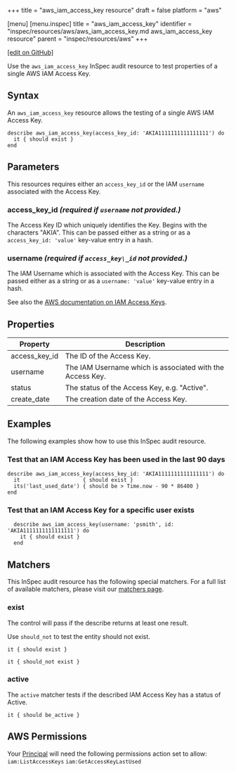 +++
title = "aws_iam_access_key resource"
draft = false
platform = "aws"

[menu]
  [menu.inspec]
    title = "aws_iam_access_key"
    identifier = "inspec/resources/aws/aws_iam_access_key.md aws_iam_access_key resource"
    parent = "inspec/resources/aws"
+++

[\[edit on GitHub\]](https://github.com/inspec/inspec/blob/master/www/content/inspec/resources/aws_iam_access_key.md)

Use the `aws_iam_access_key` InSpec audit resource to test properties of a single AWS IAM Access Key.

## Syntax

An `aws_iam_access_key` resource allows the testing of a single AWS IAM Access Key.

    describe aws_iam_access_key(access_key_id: 'AKIA1111111111111111') do
      it { should exist }
    end

## Parameters

This resources requires either an `access_key_id` or the IAM `username` associated with the Access Key.

### access_key_id _(required if `username` not provided.)_

The Access Key ID which uniquely identifies the Key. Begins with the characters "AKIA".
This can be passed either as a string or as a `access_key_id: 'value'` key-value entry in a hash.

### username _(required if `access_key\_id` not provided.)_

The IAM Username which is associated with the Access Key.
This can be passed either as a string or as a `username: 'value'` key-value entry in a hash.

See also the [AWS documentation on IAM Access Keys](https://docs.aws.amazon.com/IAM/latest/UserGuide/id_credentials_access-keys.html).

## Properties

| Property      | Description                                               |
| ------------- | --------------------------------------------------------- |
| access_key_id | The ID of the Access Key.                                 |
| username      | The IAM Username which is associated with the Access Key. |
| status        | The status of the Access Key, e.g. "Active".              |
| create_date   | The creation date of the Access Key.                      |

## Examples

The following examples show how to use this InSpec audit resource.

### Test that an IAM Access Key has been used in the last 90 days

    describe aws_iam_access_key(access_key_id: 'AKIA1111111111111111') do
      it                    { should exist }
      its('last_used_date') { should be > Time.now - 90 * 86400 }
    end

### Test that an IAM Access Key for a specific user exists

      describe aws_iam_access_key(username: 'psmith', id: 'AKIA1111111111111111') do
        it { should exist }
      end

## Matchers

This InSpec audit resource has the following special matchers. For a full list of available matchers, please visit our [matchers page](/inspec/matchers/).

### exist

The control will pass if the describe returns at least one result.

Use `should_not` to test the entity should not exist.

    it { should exist }

    it { should_not exist }

### active

The `active` matcher tests if the described IAM Access Key has a status of Active.

    it { should be_active }

## AWS Permissions

Your [Principal](https://docs.aws.amazon.com/IAM/latest/UserGuide/intro-structure.html#intro-structure-principal) will need the following permissions action set to allow:
`iam:ListAccessKeys`
`iam:GetAccessKeyLastUsed`
